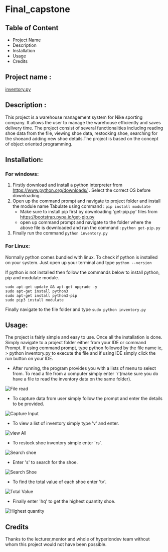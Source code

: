 # Final_capstone

## Table of Content
- Project Name
- Description
- Installation
- Usage
- Credits

## Project name :
[inventory.py](/../master/inventory.py)

## Description :
This project is a warehouse management system for Nike sporting company. It allows the user to manage the warehouse efficiently and saves delivery time.
The project consist of several functionalities including reading shoe data from the file, viewing shoe data, restocking shoe, searching for the shoeand adding new shoe details.The project is based on the concept of object oriented programming.

## Installation:
### For windows:
1. Firstly download and install a python interpreter from https://www.python.org/downloads/ . Select the correct OS before downloading.
2. Open up the command prompt and navigate to project folder and install the module name Tabulate using command  : `pip install modulate` 
   - Make sure to install pip first by downloading 'get-pip.py' files from https://bootstrap.pypa.io/get-pip.py 
   - open up command prompt and navigate to the folder where the above file is downloaded and run the command : `python get-pip.py`
3. Finally run the command `python inventory.py`
### For Linux:
Normally python comes bundled with linux. To check if python is installed on your system. Just open up your terminal and type
`python --version`

If python is not installed then follow the commands below to install python, pip and modulate module.

```
sudo apt-get update && apt-get upgrade -y
sudo apt-get install python3
sudo apt-get install python3-pip
sudo pip3 install modulate
```


Finally navigate to the file folder and type
`sudo python inventory.py`


## Usage:
The project is fairly simple and easy to use. Once all the installation is done. Simply navigate to a project folder either from your IDE or command Prompt.
If using command prompt, type python followed by the file name ie, > python inventory.py to execute the file and if using IDE simply click the run button on your IDE. 
- After running, the program provides you with a lists of menu to select from. To read a file from a computer simply enter 'r'(make sure you do have a file to read the inventory data on the same folder).

![File read](/../images/read_file.jpg)
- To capture data from user simply follow the prompt and enter the details to be provided.
 
![Capture Input](/../images/capture.jpg)
- To view a list of inventory simply type 'v' and enter.
 
![view All](/../images/view_file.jpg)
- To restock shoe inventory simple enter 'rs'.
 
![Search shoe](/../images/restock.jpg)
- Enter 's' to search for the shoe.

![Search Shoe](/../images/search_shoe.jpg)
- To find the total value of each shoe enter 'tv'.
 
![Total Value](/../images/read_file.jpg)
- Finally enter 'hq' to get the highest quantity shoe.
 
![Highest quantity](/../images/read_file.jpg)

## Credits
Thanks to the lecturer,mentor and whole of hyperiondev team without whom this project would not have been possible.
